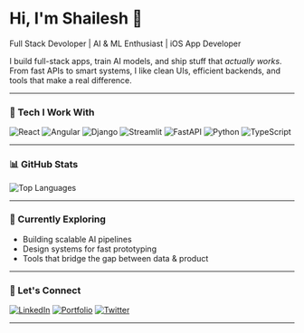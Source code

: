 # Hi, I'm Shailesh 👋  
Full Stack Devoloper | AI & ML Enthusiast | iOS App Developer

I build full-stack apps, train AI models, and ship stuff that *actually works*.  
From fast APIs to smart systems, I like clean UIs, efficient backends, and tools that make a real difference.

---

### 🚀 Tech I Work With

![React](https://img.shields.io/badge/-React-61DAFB?logo=react&logoColor=white&style=for-the-badge)
![Angular](https://img.shields.io/badge/-Angular-DD0031?logo=angular&logoColor=white&style=for-the-badge)
![Django](https://img.shields.io/badge/-Django-092E20?logo=django&logoColor=white&style=for-the-badge)
![Streamlit](https://img.shields.io/badge/-Streamlit-FF4B4B?logo=streamlit&logoColor=white&style=for-the-badge)
![FastAPI](https://img.shields.io/badge/-FastAPI-009688?logo=fastapi&logoColor=white&style=for-the-badge)
![Python](https://img.shields.io/badge/-Python-3776AB?logo=python&logoColor=white&style=for-the-badge)
![TypeScript](https://img.shields.io/badge/-TypeScript-3178C6?logo=typescript&logoColor=white&style=for-the-badge)

---

### 📊 GitHub Stats

![Top Languages](https://github-readme-stats.vercel.app/api/top-langs/?username=shaileshhariharan03&layout=compact&theme=radical&hide_border=true)

---

### 🧠 Currently Exploring

- Building scalable AI pipelines  
- Design systems for fast prototyping  
- Tools that bridge the gap between data & product

---

### 💬 Let's Connect

[![LinkedIn](https://img.shields.io/badge/-LinkedIn-0A66C2?style=for-the-badge&logo=linkedin&logoColor=white)](https://www.linkedin.com/in/shailesh-h-32a8b71a8/)
[![Portfolio](https://img.shields.io/badge/-Portfolio-000?style=for-the-badge&logo=firefox&logoColor=white)](https://shaileshhariharan03.github.io)
[![Twitter](https://img.shields.io/badge/-@shailesh_h-1DA1F2?style=for-the-badge&logo=twitter&logoColor=white)](https://x.com/shailesh__h)

---


